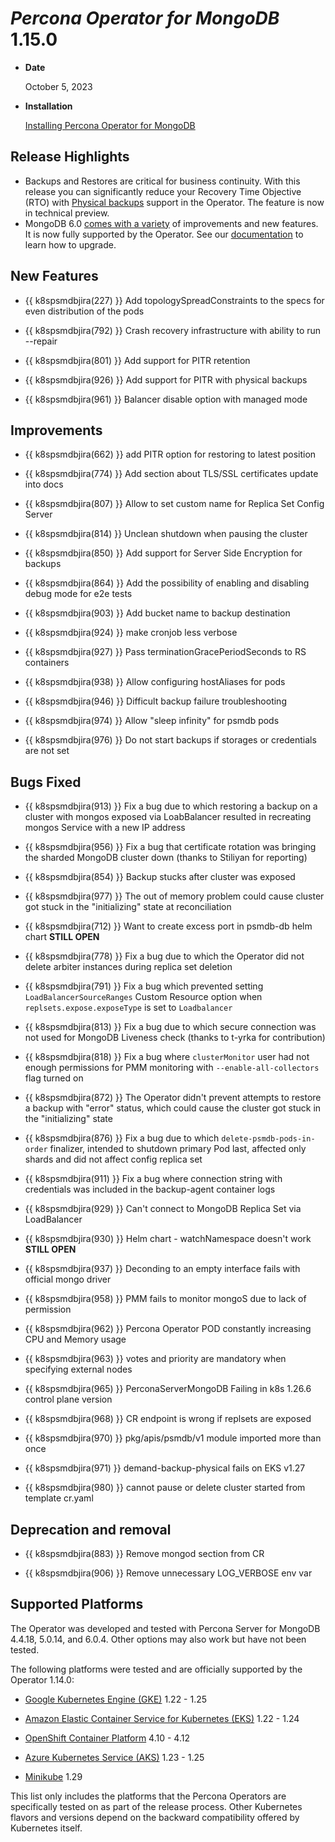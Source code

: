 # *Percona Operator for MongoDB* 1.15.0

* **Date**

    October 5, 2023

* **Installation**

    [Installing Percona Operator for MongoDB](../index.md#quickstart-guides)

## Release Highlights

* Backups and Restores are critical for business continuity. With this release you can significantly reduce your Recovery Time Objective (RTO) with [Physical backups](../backups.md#physical) support in the Operator. The feature is now in technical preview.
* MongoDB 6.0 [comes with a variety](https://www.percona.com/blog/mongodb-6-0-should-you-upgrade-now/) of improvements and new features. It is now fully supported by the Operator. See our [documentation](../update.md#major-version-automated-upgrades) to learn how to upgrade.

## New Features

* {{ k8spsmdbjira(227) }} Add topologySpreadConstraints to the specs for even distribution of the pods

* {{ k8spsmdbjira(792) }} Crash recovery infrastructure with ability to run --repair

* {{ k8spsmdbjira(801) }} Add support for PITR retention

* {{ k8spsmdbjira(926) }} Add support for PITR with physical backups

* {{ k8spsmdbjira(961) }} Balancer disable option with managed mode

## Improvements

* {{ k8spsmdbjira(662) }} add PITR option for restoring to latest position

* {{ k8spsmdbjira(774) }} Add section about TLS/SSL certificates update into docs

* {{ k8spsmdbjira(807) }} Allow to set custom name for Replica Set Config Server

* {{ k8spsmdbjira(814) }} Unclean shutdown when pausing the cluster

* {{ k8spsmdbjira(850) }} Add support for Server Side Encryption for backups

* {{ k8spsmdbjira(864) }} Add the possibility of enabling and disabling debug mode for e2e tests

* {{ k8spsmdbjira(903) }} Add bucket name to backup destination

* {{ k8spsmdbjira(924) }} make cronjob less verbose

* {{ k8spsmdbjira(927) }} Pass terminationGracePeriodSeconds to RS containers

* {{ k8spsmdbjira(938) }} Allow configuring hostAliases for pods

* {{ k8spsmdbjira(946) }} Difficult backup failure troubleshooting

* {{ k8spsmdbjira(974) }} Allow "sleep infinity" for psmdb pods

* {{ k8spsmdbjira(976) }} Do not start backups if storages or credentials are not set



## Bugs Fixed

* {{ k8spsmdbjira(913) }} Fix a bug due to which restoring a backup on a cluster with mongos exposed via LoabBalancer resulted in recreating mongos Service with a new IP address

* {{ k8spsmdbjira(956) }} Fix a bug that certificate rotation was bringing the sharded MongoDB cluster down (thanks to Stiliyan for reporting)

* {{ k8spsmdbjira(854) }} Backup stucks after cluster was exposed

* {{ k8spsmdbjira(977) }} The out of memory problem could cause cluster got stuck in the "initializing" state at reconciliation

* {{ k8spsmdbjira(712) }} Want to create excess port in psmdb-db helm chart **STILL OPEN**

* {{ k8spsmdbjira(778) }} Fix a bug due to which the Operator did not delete arbiter instances during replica set deletion

* {{ k8spsmdbjira(791) }} Fix a bug which prevented setting `LoadBalancerSourceRanges` Custom Resource option when `replsets.expose.exposeType` is set to `Loadbalancer`

* {{ k8spsmdbjira(813) }} Fix a bug due to which secure connection was not used for MongoDB Liveness check (thanks to t-yrka for contribution)

* {{ k8spsmdbjira(818) }} Fix a bug where `clusterMonitor` user had not enough permissions for PMM monitoring with `--enable-all-collectors` flag turned on

* {{ k8spsmdbjira(872) }} The Operator didn't prevent attempts to restore a backup with "error" status, which could cause the cluster got stuck in the "initializing" state

* {{ k8spsmdbjira(876) }} Fix a bug due to which `delete-psmdb-pods-in-order` finalizer, intended to shutdown primary Pod last, affected only shards and did not affect config replica set 

* {{ k8spsmdbjira(911) }} Fix a bug where connection string with credentials was included in the backup-agent container logs

* {{ k8spsmdbjira(929) }} Can't connect to MongoDB Replica Set via LoadBalancer

* {{ k8spsmdbjira(930) }} Helm chart - watchNamespace doesn't work **STILL OPEN**

* {{ k8spsmdbjira(937) }} Deconding to an empty interface fails with official mongo driver

* {{ k8spsmdbjira(958) }} PMM fails to monitor mongoS due to lack of permission

* {{ k8spsmdbjira(962) }} Percona Operator POD constantly increasing CPU and Memory usage

* {{ k8spsmdbjira(963) }} votes and priority are mandatory when specifying external nodes

* {{ k8spsmdbjira(965) }} PerconaServerMongoDB Failing in k8s 1.26.6 control plane version

* {{ k8spsmdbjira(968) }} CR endpoint is wrong if replsets are exposed

* {{ k8spsmdbjira(970) }} pkg/apis/psmdb/v1 module imported more than once

* {{ k8spsmdbjira(971) }} demand-backup-physical fails on EKS v1.27

* {{ k8spsmdbjira(980) }} cannot pause or delete cluster started from template cr.yaml

## Deprecation and removal

* {{ k8spsmdbjira(883) }} Remove mongod section from CR

* {{ k8spsmdbjira(906) }} Remove unnecessary LOG_VERBOSE env var
## Supported Platforms

The Operator was developed and tested with Percona Server for MongoDB 4.4.18, 5.0.14, and 6.0.4. Other options may also work but have not been tested.

The following platforms were tested and are officially supported by the Operator 1.14.0:

* [Google Kubernetes Engine (GKE)](https://cloud.google.com/kubernetes-engine) 1.22 - 1.25

* [Amazon Elastic Container Service for Kubernetes (EKS)](https://aws.amazon.com) 1.22 - 1.24

* [OpenShift Container Platform](https://www.redhat.com/en/technologies/cloud-computing/openshift) 4.10 - 4.12

* [Azure Kubernetes Service (AKS)](https://azure.microsoft.com/en-us/services/kubernetes-service/) 1.23 - 1.25

* [Minikube](https://github.com/kubernetes/minikube) 1.29

This list only includes the platforms that the Percona Operators are specifically tested on as part of the release process. Other Kubernetes flavors and versions depend on the backward compatibility offered by Kubernetes itself.
